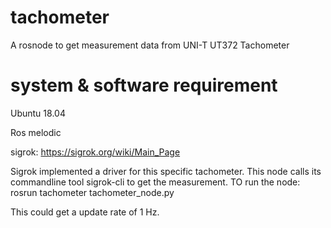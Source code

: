 # tachometer
A rosnode to get measurement data from UNI-T UT372 Tachometer

# system & software requirement
Ubuntu 18.04

Ros melodic

sigrok: https://sigrok.org/wiki/Main_Page

Sigrok implemented a driver for this specific tachometer. This node calls its commandline tool sigrok-cli to get the measurement.
TO run the node: rosrun tachometer tachometer_node.py

This could get a update rate of 1 Hz.
